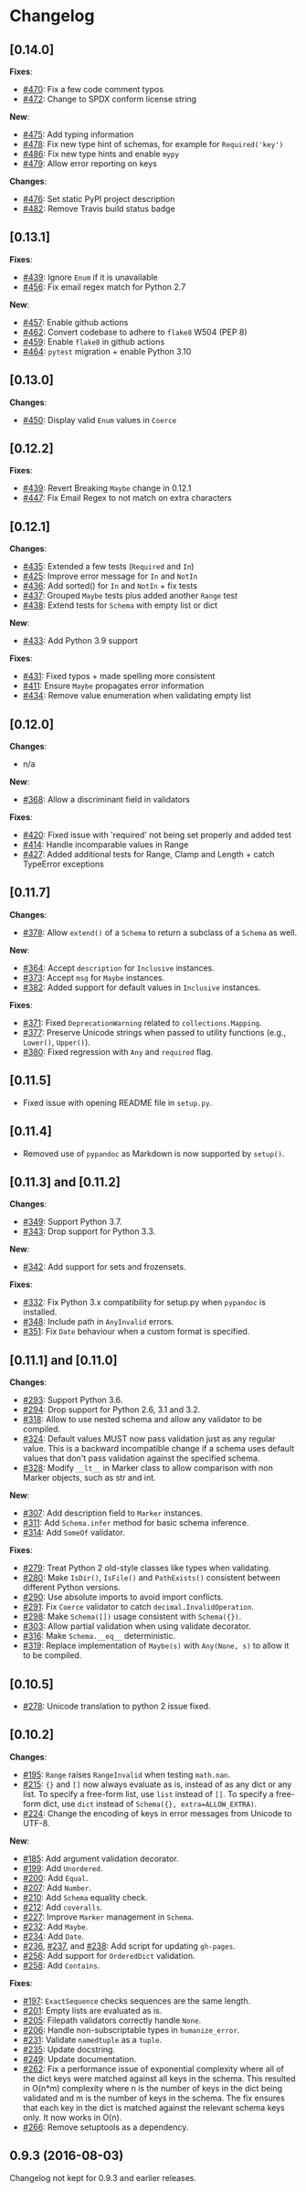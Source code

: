 # Changelog

## [0.14.0]

**Fixes**:
* [#470](https://github.com/alecthomas/voluptuous/pull/470): Fix a few code comment typos
* [#472](https://github.com/alecthomas/voluptuous/pull/472): Change to SPDX conform license string


**New**:
* [#475](https://github.com/alecthomas/voluptuous/pull/475): Add typing information
* [#478](https://github.com/alecthomas/voluptuous/pull/478): Fix new type hint of schemas, for example for `Required('key')`
* [#486](https://github.com/alecthomas/voluptuous/pull/486): Fix new type hints and enable `mypy`
* [#479](https://github.com/alecthomas/voluptuous/pull/479): Allow error reporting on keys

**Changes**:
* [#476](https://github.com/alecthomas/voluptuous/pull/476): Set static PyPI project description
* [#482](https://github.com/alecthomas/voluptuous/pull/482): Remove Travis build status badge

## [0.13.1]

**Fixes**:

- [#439](https://github.com/alecthomas/voluptuous/pull/454): Ignore `Enum` if it is unavailable
- [#456](https://github.com/alecthomas/voluptuous/pull/456): Fix email regex match for Python 2.7

**New**:

- [#457](https://github.com/alecthomas/voluptuous/pull/457): Enable github actions
- [#462](https://github.com/alecthomas/voluptuous/pull/462): Convert codebase to adhere to `flake8` W504 (PEP 8)
- [#459](https://github.com/alecthomas/voluptuous/pull/459): Enable `flake8` in github actions
- [#464](https://github.com/alecthomas/voluptuous/pull/464): `pytest` migration + enable Python 3.10

## [0.13.0]

**Changes**:

- [#450](https://github.com/alecthomas/voluptuous/pull/450): Display valid `Enum` values in `Coerce`

## [0.12.2]

**Fixes**:

- [#439](https://github.com/alecthomas/voluptuous/issues/439): Revert Breaking `Maybe` change in 0.12.1
- [#447](https://github.com/alecthomas/voluptuous/issues/447): Fix Email Regex to not match on extra characters

## [0.12.1]

**Changes**:
- [#435](https://github.com/alecthomas/voluptuous/pull/435): Extended a few tests (`Required` and `In`)
- [#425](https://github.com/alecthomas/voluptuous/pull/425): Improve error message for `In` and `NotIn`
- [#436](https://github.com/alecthomas/voluptuous/pull/436): Add sorted() for `In` and `NotIn` + fix tests
- [#437](https://github.com/alecthomas/voluptuous/pull/437): Grouped `Maybe` tests plus added another `Range` test
- [#438](https://github.com/alecthomas/voluptuous/pull/438): Extend tests for `Schema` with empty list or dict

**New**:
- [#433](https://github.com/alecthomas/voluptuous/pull/433): Add Python 3.9 support

**Fixes**:
- [#431](https://github.com/alecthomas/voluptuous/pull/431): Fixed typos + made spelling more consistent
- [#411](https://github.com/alecthomas/voluptuous/pull/411): Ensure `Maybe` propagates error information
- [#434](https://github.com/alecthomas/voluptuous/pull/434): Remove value enumeration when validating empty list

## [0.12.0]

**Changes**:
- n/a

**New**:
- [#368](https://github.com/alecthomas/voluptuous/pull/368): Allow a discriminant field in validators

**Fixes**:
- [#420](https://github.com/alecthomas/voluptuous/pull/420): Fixed issue with 'required' not being set properly and added test 
- [#414](https://github.com/alecthomas/voluptuous/pull/414): Handle incomparable values in Range
- [#427](https://github.com/alecthomas/voluptuous/pull/427): Added additional tests for Range, Clamp and Length + catch TypeError exceptions

## [0.11.7]

**Changes**:

- [#378](https://github.com/alecthomas/voluptuous/pull/378): Allow `extend()` of a `Schema` to return a subclass of a `Schema` as well.

**New**:

- [#364](https://github.com/alecthomas/voluptuous/pull/364): Accept `description` for `Inclusive` instances.
- [#373](https://github.com/alecthomas/voluptuous/pull/373): Accept `msg` for `Maybe` instances.
- [#382](https://github.com/alecthomas/voluptuous/pull/382): Added support for default values in `Inclusive` instances.

**Fixes**:

- [#371](https://github.com/alecthomas/voluptuous/pull/371): Fixed `DeprecationWarning` related to `collections.Mapping`.
- [#377](https://github.com/alecthomas/voluptuous/pull/377): Preserve Unicode strings when passed to utility functions (e.g., `Lower()`, `Upper()`).
- [#380](https://github.com/alecthomas/voluptuous/pull/380): Fixed regression with `Any` and `required` flag.

## [0.11.5]

- Fixed issue with opening README file in `setup.py`.

## [0.11.4]

- Removed use of `pypandoc` as Markdown is now supported by `setup()`.

## [0.11.3] and [0.11.2]

**Changes**:

- [#349](https://github.com/alecthomas/voluptuous/pull/349): Support Python 3.7.
- [#343](https://github.com/alecthomas/voluptuous/pull/343): Drop support for Python 3.3.

**New**:

- [#342](https://github.com/alecthomas/voluptuous/pull/342): Add support for sets and frozensets.

**Fixes**:

- [#332](https://github.com/alecthomas/voluptuous/pull/332): Fix Python 3.x compatibility for setup.py when `pypandoc` is installed.
- [#348](https://github.com/alecthomas/voluptuous/pull/348): Include path in `AnyInvalid` errors.
- [#351](https://github.com/alecthomas/voluptuous/pull/351): Fix `Date` behaviour when a custom format is specified.

## [0.11.1] and [0.11.0]

**Changes**:

- [#293](https://github.com/alecthomas/voluptuous/pull/293): Support Python 3.6.
- [#294](https://github.com/alecthomas/voluptuous/pull/294): Drop support for Python 2.6, 3.1 and 3.2.
- [#318](https://github.com/alecthomas/voluptuous/pull/318): Allow to use nested schema and allow any validator to be compiled.
- [#324](https://github.com/alecthomas/voluptuous/pull/324):
  Default values MUST now pass validation just as any regular value. This is a backward incompatible change if a schema uses default values that don't pass validation against the specified schema.
- [#328](https://github.com/alecthomas/voluptuous/pull/328):
  Modify `__lt__` in Marker class to allow comparison with non Marker objects, such as str and int.

**New**:

- [#307](https://github.com/alecthomas/voluptuous/pull/307): Add description field to `Marker` instances.
- [#311](https://github.com/alecthomas/voluptuous/pull/311): Add `Schema.infer` method for basic schema inference.
- [#314](https://github.com/alecthomas/voluptuous/pull/314): Add `SomeOf` validator.

**Fixes**:

- [#279](https://github.com/alecthomas/voluptuous/pull/279):
  Treat Python 2 old-style classes like types when validating.
- [#280](https://github.com/alecthomas/voluptuous/pull/280): Make
  `IsDir()`, `IsFile()` and `PathExists()` consistent between different Python versions.
- [#290](https://github.com/alecthomas/voluptuous/pull/290): Use absolute imports to avoid import conflicts.
- [#291](https://github.com/alecthomas/voluptuous/pull/291): Fix `Coerce` validator to catch `decimal.InvalidOperation`.
- [#298](https://github.com/alecthomas/voluptuous/pull/298): Make `Schema([])` usage consistent with `Schema({})`.
- [#303](https://github.com/alecthomas/voluptuous/pull/303): Allow partial validation when using validate decorator.
- [#316](https://github.com/alecthomas/voluptuous/pull/316): Make `Schema.__eq__` deterministic.
- [#319](https://github.com/alecthomas/voluptuous/pull/319): Replace implementation of `Maybe(s)` with `Any(None, s)` to allow it to be compiled.

## [0.10.5]

- [#278](https://github.com/alecthomas/voluptuous/pull/278): Unicode
translation to python 2 issue fixed.

## [0.10.2]

**Changes**:

- [#195](https://github.com/alecthomas/voluptuous/pull/195):
  `Range` raises `RangeInvalid` when testing `math.nan`.
- [#215](https://github.com/alecthomas/voluptuous/pull/215):
  `{}` and `[]` now always evaluate as is, instead of as any dict or any list.
  To specify a free-form list, use `list` instead of `[]`. To specify a
  free-form dict, use `dict` instead of `Schema({}, extra=ALLOW_EXTRA)`.
- [#224](https://github.com/alecthomas/voluptuous/pull/224):
  Change the encoding of keys in error messages from Unicode to UTF-8.

**New**:

- [#185](https://github.com/alecthomas/voluptuous/pull/185):
  Add argument validation decorator.
- [#199](https://github.com/alecthomas/voluptuous/pull/199):
  Add `Unordered`.
- [#200](https://github.com/alecthomas/voluptuous/pull/200):
  Add `Equal`.
- [#207](https://github.com/alecthomas/voluptuous/pull/207):
  Add `Number`.
- [#210](https://github.com/alecthomas/voluptuous/pull/210):
  Add `Schema` equality check.
- [#212](https://github.com/alecthomas/voluptuous/pull/212):
  Add `coveralls`.
- [#227](https://github.com/alecthomas/voluptuous/pull/227):
  Improve `Marker` management in `Schema`.
- [#232](https://github.com/alecthomas/voluptuous/pull/232):
  Add `Maybe`.
- [#234](https://github.com/alecthomas/voluptuous/pull/234):
  Add `Date`.
- [#236](https://github.com/alecthomas/voluptuous/pull/236), [#237](https://github.com/alecthomas/voluptuous/pull/237), and [#238](https://github.com/alecthomas/voluptuous/pull/238):
  Add script for updating `gh-pages`.
- [#256](https://github.com/alecthomas/voluptuous/pull/256):
  Add support for `OrderedDict` validation.
- [#258](https://github.com/alecthomas/voluptuous/pull/258):
  Add `Contains`.

**Fixes**:

- [#197](https://github.com/alecthomas/voluptuous/pull/197):
  `ExactSequence` checks sequences are the same length.
- [#201](https://github.com/alecthomas/voluptuous/pull/201):
  Empty lists are evaluated as is.
- [#205](https://github.com/alecthomas/voluptuous/pull/205):
  Filepath validators correctly handle `None`.
- [#206](https://github.com/alecthomas/voluptuous/pull/206):
  Handle non-subscriptable types in `humanize_error`.
- [#231](https://github.com/alecthomas/voluptuous/pull/231):
  Validate `namedtuple` as a `tuple`.
- [#235](https://github.com/alecthomas/voluptuous/pull/235):
  Update docstring.
- [#249](https://github.com/alecthomas/voluptuous/pull/249):
  Update documentation.
- [#262](https://github.com/alecthomas/voluptuous/pull/262):
  Fix a performance issue of exponential complexity where all of the dict keys were matched against all keys in the schema.
  This resulted in O(n*m) complexity where n is the number of keys in the dict being validated and m is the number of keys in the schema.
  The fix ensures that each key in the dict is matched against the relevant schema keys only. It now works in O(n).
- [#266](https://github.com/alecthomas/voluptuous/pull/266):
  Remove setuptools as a dependency.

## 0.9.3 (2016-08-03)

Changelog not kept for 0.9.3 and earlier releases.
